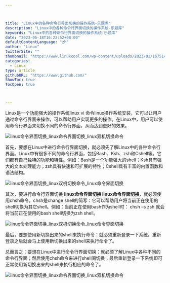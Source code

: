 ```yaml
---



title: "Linux中的各种命令行界面切换的操作系统-乐题库"
description: "Linux中的各种命令行界面切换的操作系统-乐题库"
keywords: "Linux中的各种命令行界面切换的操作系统-乐题库"
date: "2023-06-18T16:22:52+08:00"
defaultContentLanguage: "zh"
author: "Linux"
twitterSite: ""
thumbnail: "https://www.linuxcool.com/wp-content/uploads/2023/01/1675145113245_0.png"
categories:
  - Linux
type: article
githubURL: "https://www.github.com/"
ShowToc: true
TocOpen: true



---
```


Linux是一个功能强大的操作系统linux vi 命令linux操作系统安装，它可以让用户通过命令行界面来操作，可以帮助用户实现更多的操作。在Linux中，用户可以使用命令行界面来切换不同的命令行界面，从而达到更好的效果。

![linux命令界面切换_linux命令界面切换_linux双机切换命令](https://www.linuxcool.com/wp-content/uploads/2023/01/1675145113245_0.png)

首先，要想在Linux中进行命令行界面切换，就必须先了解Linux中的各种命令行界面。Linux中有很多不同的命令行界面，包括Bash、Ksh、zsh和Cshell等。它们都有自己独特的功能和特性。例如：Bash是一个功能强大的shell；Ksh具有强大的文本处理能力；zsh具有快速和可扩展的特性；Cshell具有丰富的内置函数和语法结构。

![linux命令界面切换_linux双机切换命令_linux命令界面切换](https://www.linuxcool.com/wp-content/uploads/2023/01/1675145113245_1.png)

其次，要进行命令行界面切换 **linux命令界面切换 linux命令界面切换**，就必须使用chsh命令。chsh是change shell的简写：它可以帮助用户将当前正在使用的shell切换为其它shell。例如：当前正在使用bash作为shell时： chsh –s zsh 就会将当前正在使用的bash shell切换为zsh shell。

![linux命令界面切换_linux双机切换命令_linux命令界面切换](https://www.linuxcool.com/wp-content/uploads/2023/01/1675145113245_2.png)

最后，要想使用新切换出来的shell来执行命令：就必须重新登录一下系统。重新登录之后就会马上使用新切换出来的shell来执行命令了。

总而言之：要想在Linux中进行命令行界面切换：就必须了解Linux中各种不同的命令行界面；然后使用chsh命令来进行shell间切换；最后重新登录一下系统即可正常使用新切换出来的shell来执行相应的命令了。

![linux命令界面切换_linux命令界面切换_linux双机切换命令](https://www.linuxcool.com/wp-content/uploads/2023/01/1675145113245_3.png)